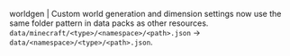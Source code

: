 worldgen | Custom world generation and dimension settings now use the same folder pattern in data packs as other resources. `data/minecraft/<type>/<namespace>/<path>.json` -> `data/<namespace>/<type>/<path>.json`.
